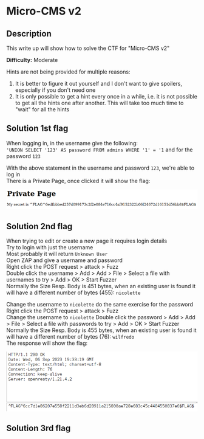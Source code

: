 # Micro-CMS v2

## Description
This write up will show how to solve the CTF for "Micro-CMS v2"

**Difficulty:** Moderate

Hints are not being provided for multiple reasons:</br>
1. It is better to figure it out yourself and I don't want to give spoilers, especially if you don't need one
2. It is only possible to get a hint every once in a while, i.e. it is not possible to get all the hints one after another. This will take too much time to "wait" for all the hints

## Solution 1st flag
When logging in, in the username give the following:</br>
`'UNION SELECT '123' AS password FROM admins WHERE '1' = '1` and for the password `123`</br>

With the above statement in the username and password `123`, we're able to log in</br>
There is a Private Page, once clicked it will show the flag:

![alt](https://github.com/8r0wn13/hacker101_ctf/blob/main/images/Screenshot%20from%202023-09-06%2021-59-38.png?raw=true)

## Solution 2nd flag
When trying to edit or create a new page it requires login details</br>
Try to login with just the username</br>
Most probably it will return `Unknown User`</br>
Open ZAP and give a username and password</br>
Right click the POST request > attack > Fuzz</br>
Double click the username > Add > Add > File > Select a file with usernames to try > Add > OK > Start Fuzzer</br>
Normally the Size Resp. Body is 451 bytes, when an existing user is found it will have a different number of bytes (455): `nicolette`</br>

Change the username to `nicolette` do the same exercise for the password</br>
Right click the POST request > attack > Fuzz</br>
Change the username to `nicolette`
Double click the password > Add > Add > File > Select a file with passwords to try > Add > OK > Start Fuzzer</br>
Normally the Size Resp. Body is 455 bytes, when an existing user is found it will have a different number of bytes (76): `wilfredo`</br>
The response will show the flag:

![alt](https://github.com/8r0wn13/hacker101_ctf/blob/main/images/Screenshot%20from%202023-09-06%2021-37-55.png?raw=true)

## Solution 3rd flag
